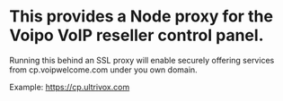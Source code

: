 # This provides a Node proxy for the Voipo VoIP reseller control panel.

Running this behind an SSL proxy will enable securely offering services from cp.voipwelcome.com under you own domain.

Example: https://cp.ultrivox.com
